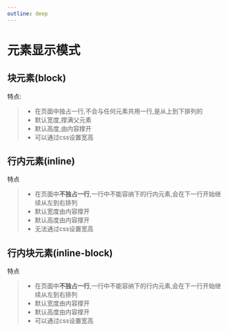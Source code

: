 ```yaml
---
outline: deep
---
```


# 元素显示模式

## 块元素(block)
特点:
>* 在页面中独占一行,不会与任何元素共用一行,是从上到下排列的
>* 默认宽度,撑满父元素
>* 默认高度,由内容撑开
>* 可以通过css设置宽高

## 行内元素(inline)
特点
>* 在页面中**不独占一行**,一行中不能容纳下的行内元素,会在下一行开始继续从左到右排列
>* 默认宽度由内容撑开
>* 默认高度由内容撑开
>* 无法通过css设置宽高

## 行内块元素(inline-block)
特点
>* 在页面中**不独占一行**,一行中不能容纳下的行内元素,会在下一行开始继续从左到右排列
>* 默认宽度由内容撑开
>* 默认高度由内容撑开
>* 可以通过css设置宽高